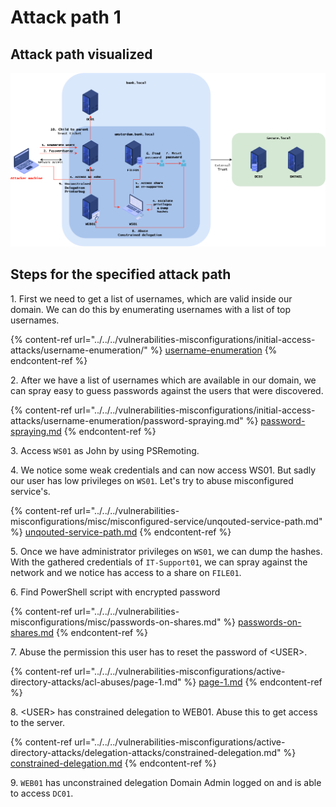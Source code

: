# Attack path 1

## Attack path visualized

![](<../../../.gitbook/assets/afbeelding (49).png>)

## Steps for the specified attack path

1\. First we need to get a list of usernames, which are valid inside our domain. We can do this by enumerating usernames with a list of top usernames.

{% content-ref url="../../../vulnerabilities-misconfigurations/initial-access-attacks/username-enumeration/" %}
[username-enumeration](../../../vulnerabilities-misconfigurations/initial-access-attacks/username-enumeration/)
{% endcontent-ref %}

2\. After we have a list of usernames which are available in our domain, we can spray easy to guess passwords against the users that were discovered.

{% content-ref url="../../../vulnerabilities-misconfigurations/initial-access-attacks/username-enumeration/password-spraying.md" %}
[password-spraying.md](../../../vulnerabilities-misconfigurations/initial-access-attacks/username-enumeration/password-spraying.md)
{% endcontent-ref %}

3\. Access `WS01` as John by using PSRemoting.

4\. We notice some weak credentials and can now access WS01. But sadly our user has low privileges on `WS01`. Let's try to abuse misconfigured service's.

{% content-ref url="../../../vulnerabilities-misconfigurations/misc/misconfigured-service/unqouted-service-path.md" %}
[unqouted-service-path.md](../../../vulnerabilities-misconfigurations/misc/misconfigured-service/unqouted-service-path.md)
{% endcontent-ref %}

5\. Once we have administrator privileges on `WS01`, we can dump the hashes. With the gathered credentials of `IT-Support01`, we can spray against the network and we notice  has access to a share on `FILE01`.

6\. Find PowerShell script with encrypted password

{% content-ref url="../../../vulnerabilities-misconfigurations/misc/passwords-on-shares.md" %}
[passwords-on-shares.md](../../../vulnerabilities-misconfigurations/misc/passwords-on-shares.md)
{% endcontent-ref %}

7\. Abuse the permission this user has to reset the password of \<USER>.

{% content-ref url="../../../vulnerabilities-misconfigurations/active-directory-attacks/acl-abuses/page-1.md" %}
[page-1.md](../../../vulnerabilities-misconfigurations/active-directory-attacks/acl-abuses/page-1.md)
{% endcontent-ref %}

8\. \<USER> has constrained delegation to WEB01. Abuse this to get access to the server.

{% content-ref url="../../../vulnerabilities-misconfigurations/active-directory-attacks/delegation-attacks/constrained-delegation.md" %}
[constrained-delegation.md](../../../vulnerabilities-misconfigurations/active-directory-attacks/delegation-attacks/constrained-delegation.md)
{% endcontent-ref %}

9\. `WEB01` has unconstrained delegation Domain Admin logged on and is able to access `DC01`.
